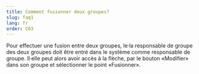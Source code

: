 ```yaml
---
title: Comment fusionner deux groupes?
slug: faq1
lang: fr
order: C03
---
```


Pour effectuer une fusion entre deux groupes, le·la responsable de groupe des deux groupes doit être entré dans le système comme responsable de groupe. Il·elle peut alors avoir accès à la flèche, par le bouton «Modifier» dans son groupe et sélectionner le point «Fusionner».
